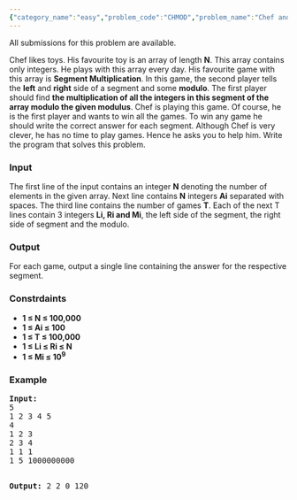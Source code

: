 ```yaml
---
{"category_name":"easy","problem_code":"CHMOD","problem_name":"Chef and Segments","languages_supported":{"0":"ADA","1":"ASM","2":"BASH","3":"BF","4":"C","5":"C99 strict","6":"CAML","7":"CLOJ","8":"CLPS","9":"CPP 4.3.2","10":"CPP 4.9.2","11":"CPP14","12":"CS2","13":"D","14":"ERL","15":"FORT","16":"FS","17":"GO","18":"HASK","19":"ICK","20":"ICON","21":"JAVA","22":"JS","23":"LISP clisp","24":"LISP sbcl","25":"LUA","26":"NEM","27":"NICE","28":"NODEJS","29":"PAS fpc","30":"PAS gpc","31":"PERL","32":"PERL6","33":"PHP","34":"PIKE","35":"PRLG","36":"PYTH","37":"PYTH 3.4","38":"RUBY","39":"SCALA","40":"SCM guile","41":"SCM qobi","42":"ST","43":"TCL","44":"TEXT","45":"WSPC"},"max_timelimit":1,"source_sizelimit":50000,"problem_author":"furko","problem_tester":"white_king","date_added":"11-05-2013","tags":{"0":"aug13","1":"easy","2":"exponentiation","3":"furko","4":"simple"},"editorial_url":"http://discuss.codechef.com/problems/CHMOD","time":{"view_start_date":1376299800,"submit_start_date":1376299800,"visible_start_date":1376299800,"end_date":1735669800},"layout":"problem"}
---
```

<span class="solution-visible-txt">All submissions for this problem are available.</span><p>Chef likes toys. His favourite toy is an array of length <b>N</b>. This array contains only integers. He plays with this array every day. His favourite game with this array is <b>Segment Multiplication</b>. In this game, the second player tells the <b>left</b> and <b>right</b> side of a segment and some <b>modulo</b>. The first player should find <b>the multiplication of all the integers in this segment of the array modulo the given modulus</b>. Chef is playing this game. Of course, he is the first player and wants to win all the games. To win any game he should write the correct answer for each segment. Although Chef is very clever, he has no time to play games. Hence he asks you to help him. Write the program that solves this problem.</p>
<h3>Input</h3>
<p>The first line of the input contains an integer <b>N</b> denoting the number of elements in the given array. Next line contains <b>N</b> integers <b>Ai</b> separated with spaces. The third line contains the number of games <b>T</b>. Each of the next T lines contain 3 integers <b>Li, Ri and Mi</b>, the left side of the segment, the right side of segment and the modulo.</p>
<h3>Output</h3>
<p>For each game, output a single line containing the answer for the respective segment.</p>
<h3>Constrdaints</h3>
<ul>
<li><b>1 ≤ N ≤ 100,000</b></li>
<li><b>1 ≤ Ai ≤ 100</b></li>
<li><b>1 ≤ T ≤ 100,000</b></li>
<li><b>1 ≤ Li ≤ Ri ≤ N</b></li>
<li><b>1 ≤ Mi ≤ 10<sup>9</sup></b></li>
</ul>
<h3>Example</h3>
<pre>
<b>Input:</b>
5
1 2 3 4 5
4
1 2 3
2 3 4
1 1 1
1 5 1000000000

<b>Output:</b>
2
2
0
120

</pre>